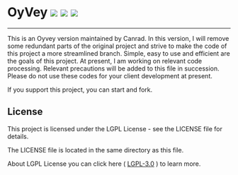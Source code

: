 # OyVey ![](https://img.shields.io/badge/license-MIT-blue) ![](https://img.shields.io/badge/version-v0.1.0-orange) ![](https://img.shields.io/badge/current-alpha-brightgreen)

----

This is an Oyvey version maintained by Canrad. In this version, I will remove some redundant parts of the original project and strive to make the code of this project a more streamlined branch. Simple, easy to use and efficient are the goals of this project. At present, I am working on relevant code processing. Relevant precautions will be added to this file in succession. Please do not use these codes for your client development at present.

If you support this project, you can start and fork.



## License

This project is licensed under the LGPL License - see the LICENSE file for details.

The LICENSE file is located in the same directory as this file.

About LGPL License you can click here ( [LGPL-3.0](https://opensource.org/licenses/LGPL-3.0) ) to learn more.
